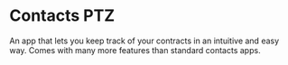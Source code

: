 # Contacts PTZ

An app that lets you keep track of your contracts in an intuitive and easy way. Comes with many more features than standard contacts apps.